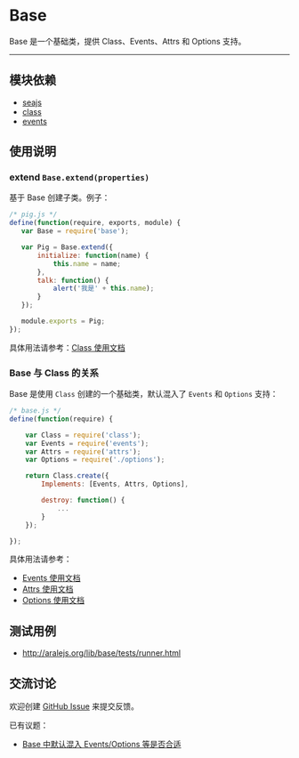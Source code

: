 
# Base

Base 是一个基础类，提供 Class、Events、Attrs 和 Options 支持。

---


## 模块依赖

 - [seajs](seajs/README.md)
 - [class](class/README.md)
 - [events](events/README.md)


## 使用说明


### extend `Base.extend(properties)`

基于 Base 创建子类。例子：

```js
/* pig.js */
define(function(require, exports, module) {
   var Base = require('base');

   var Pig = Base.extend({
       initialize: function(name) {
           this.name = name;
       },
       talk: function() {
           alert('我是' + this.name);
       }
   });

   module.exports = Pig;
});
```

具体用法请参考：[Class 使用文档](class/README.md)


### Base 与 Class 的关系

Base 是使用 `Class` 创建的一个基础类，默认混入了 `Events` 和 `Options` 支持：

```js
/* base.js */
define(function(require) {

    var Class = require('class');
    var Events = require('events');
    var Attrs = require('attrs');
    var Options = require('./options');

    return Class.create({
        Implements: [Events, Attrs, Options],

        destroy: function() {
            ...
        }
    });

});
```

具体用法请参考：

- [Events 使用文档](events/README.md)
- [Attrs 使用文档](base/docs/attrs.md)
- [Options 使用文档](base/docs/options.md)


## 测试用例

- <http://aralejs.org/lib/base/tests/runner.html>


## 交流讨论

欢迎创建
[GitHub Issue](https://github.com/alipay/arale/issues/new)
来提交反馈。

已有议题：

- [Base 中默认混入 Events/Options 等是否合适](https://github.com/alipay/arale/issues/24)
